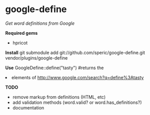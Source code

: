 google-define
============

*Get word definitions from Google*

**Required gems**

* hpricot

**Install**
	git submodule add git://github.com/speric/google-define.git vendor/plugins/google-define

**Use**
	GoogleDefine::define("tasty") #returns the <li> elements of http://www.google.com/search?q=define%3Atasty

**TODO**

* remove markup from definitions (HTML, etc)
* add validation methods (word.valid? or word.has_definitions?)
* documentation

